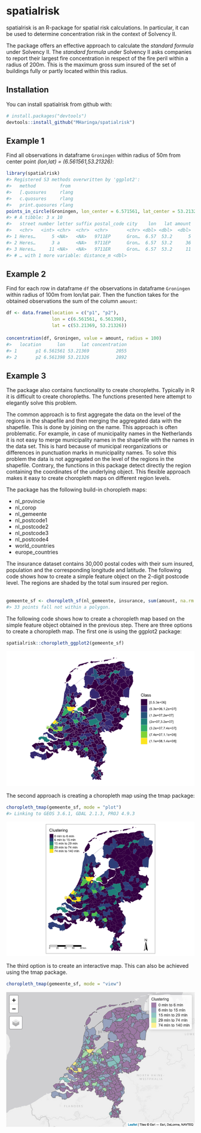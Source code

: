 
<!-- README.md is generated from README.Rmd. Please edit that file -->

# spatialrisk

spatialrisk is an R-package for spatial risk calculations. In
particular, it can be used to determine concentration risk in the
context of Solvency II.

The package offers an effective approach to calculate the *standard
formula* under Solvency II. The *standard formula* under Solvency II
asks companies to report their largest fire concentration in respect of
the fire peril within a radius of 200m. This is the maximum gross sum
insured of the set of buildings fully or partly located within this
radius.

## Installation

You can install spatialrisk from github with:

``` r
# install.packages("devtools")
devtools::install_github("MHaringa/spatialrisk")
```

## Example 1

Find all observations in dataframe `Groningen` within radius of 50m from
center point *(lon,lat) = (6.561561,53.21326)*:

``` r
library(spatialrisk)
#> Registered S3 methods overwritten by 'ggplot2':
#>   method         from 
#>   [.quosures     rlang
#>   c.quosures     rlang
#>   print.quosures rlang
points_in_circle(Groningen, lon_center = 6.571561, lat_center = 53.21326, radius = 50)
#> # A tibble: 3 x 10
#>   street number letter suffix postal_code city    lon   lat amount
#>   <chr>   <int> <chr>  <chr>  <chr>       <chr> <dbl> <dbl>  <dbl>
#> 1 Heres…      5 <NA>   <NA>   9711EP      Gron…  6.57  53.2      5
#> 2 Heres…      3 a      <NA>   9711EP      Gron…  6.57  53.2     36
#> 3 Heres…     11 <NA>   <NA>   9711ER      Gron…  6.57  53.2     11
#> # … with 1 more variable: distance_m <dbl>
```

## Example 2

Find for each row in dataframe `df` the observations in dataframe
`Groningen` within radius of 100m from lon/lat pair. Then the function
takes for the obtained observations the sum of the column `amount`:

``` r
df <- data.frame(location = c("p1", "p2"), 
                 lon = c(6.561561, 6.561398), 
                 lat = c(53.21369, 53.21326))

concentration(df, Groningen, value = amount, radius = 100)
#>   location      lon      lat concentration
#> 1       p1 6.561561 53.21369          2055
#> 2       p2 6.561398 53.21326          2892
```

## Example 3

The package also contains functionality to create choropleths. Typically
in R it is difficult to create choropleths. The functions presented here
attempt to elegantly solve this problem.

The common approach is to first aggregate the data on the level of the
regions in the shapefile and then merging the aggregated data with the
shapefile. This is done by joining on the name. This approach is often
problematic. For example, in case of municipality names in the
Netherlands it is not easy to merge municipality names in the shapefile
with the names in the data set. This is hard because of municipal
reorganizations or differences in punctuation marks in municipality
names. To solve this problem the data is not aggregated on the level of
the regions in the shapefile. Contrary, the functions in this package
detect directly the region containing the coordinates of the underlying
object. This flexible approach makes it easy to create choropleth maps
on different region levels.

The package has the following build-in choropleth maps:

  - nl\_provincie
  - nl\_corop
  - nl\_gemeente
  - nl\_postcode1
  - nl\_postcode2
  - nl\_postcode3
  - nl\_postcode4
  - world\_countries
  - europe\_countries

The insurance dataset contains 30,000 postal codes with their sum
insured, population and the corresponding longitude and latitude. The
following code shows how to create a simple feature object on the
2-digit postcode level. The regions are shaded by the total sum insured
per region.

``` r

gemeente_sf <- choropleth_sf(nl_gemeente, insurance, sum(amount, na.rm = TRUE))
#> 33 points fall not within a polygon.
```

The following code shows how to create a choropleth map based on the
simple feature object obtained in the previous step. There are three
options to create a choropleth map. The first one is using the ggplot2
package:

``` r
spatialrisk::choropleth_ggplot2(gemeente_sf)
```

![](README-example3a-1.png)<!-- -->

The second approach is creating a choropleth map using the tmap package:

``` r
choropleth_tmap(gemeente_sf, mode = "plot")
#> Linking to GEOS 3.6.1, GDAL 2.1.3, PROJ 4.9.3
```

![](README-example3b-1.png)<!-- -->

The third option is to create an interactive map. This can also be
achieved using the tmap package.

``` r
choropleth_tmap(gemeente_sf, mode = "view")
```

![](README-example3d-1.png)<!-- -->

